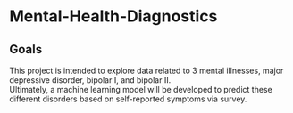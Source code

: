 # Mental-Health-Diagnostics <br/>
## Goals <br/>
This project is intended to explore data related to 3 mental illnesses, major depressive disorder, bipolar I, and bipolar II. <br/>
Ultimately, a machine learning model will be developed to predict these different disorders based on self-reported symptoms via survey.
